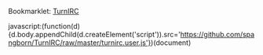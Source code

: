 Bookmarklet:
[TurnIRC](javascript:(function(d){d.body.appendChild(d.createElement('script')).src='https://github.com/spangborn/TurnIRC/raw/master/turnirc.user.js'})(document) "TurnIRC")

javascript:(function(d){d.body.appendChild(d.createElement('script')).src='https://github.com/spangborn/TurnIRC/raw/master/turnirc.user.js'})(document)


